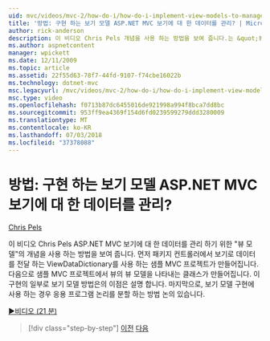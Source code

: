 ```yaml
---
uid: mvc/videos/mvc-2/how-do-i/how-do-i-implement-view-models-to-manage-data-for-aspnet-mvc-views
title: '방법: 구현 하는 보기 모델 ASP.NET MVC 보기에 대 한 데이터를 관리? | Microsoft 문서'
author: rick-anderson
description: 이 비디오 Chris Pels 개념을 사용 하는 방법을 보여 줍니다.는 &quot;뷰 모델&quot; ASP.NET MVC 보기에 대 한 데이터를 관리 합니다. 먼저 샘플 MVC 프로젝트는 자격...
ms.author: aspnetcontent
manager: wpickett
ms.date: 12/11/2009
ms.topic: article
ms.assetid: 22f55d63-78f7-44fd-9107-f74cbe16022b
ms.technology: dotnet-mvc
msc.legacyurl: /mvc/videos/mvc-2/how-do-i/how-do-i-implement-view-models-to-manage-data-for-aspnet-mvc-views
msc.type: video
ms.openlocfilehash: f0713b87dc6455016de921998a994f8bca7dd8bc
ms.sourcegitcommit: 953ff9ea4369f154d6fd0239599279ddd3280009
ms.translationtype: MT
ms.contentlocale: ko-KR
ms.lasthandoff: 07/03/2018
ms.locfileid: "37378088"
---
```

<a name="how-do-i-implement-view--models-to-manage-data-for-aspnet-mvc-views"></a>방법: 구현 하는 보기 모델 ASP.NET MVC 보기에 대 한 데이터를 관리?
====================
[Chris Pels](https://twitter.com/chrispels)

이 비디오 Chris Pels ASP.NET MVC 보기에 대 한 데이터를 관리 하기 위한 "뷰 모델"의 개념을 사용 하는 방법을 보여 줍니다. 먼저 패키지 컨트롤러에서 보기로 데이터를 전달 하는 ViewDataDictionary를 사용 하는 샘플 MVC 프로젝트가 만들어집니다. 다음으로 샘플 MVC 프로젝트에서 뷰의 뷰 모델을 나타내는 클래스가 만들어집니다. 이 구현의 일부로 보기 모델 방법은의 이점은 설명 합니다. 마지막으로, 보기 모델 구현에 사용 하는 경우 응용 프로그램 논리를 분할 하는 방법 논의 있습니다.

[&#9654;비디오 (21 분)](https://channel9.msdn.com/Blogs/ASP-NET-Site-Videos/how-do-i-implement-view-models-to-manage-data-for-aspnet-mvc-views)

> [!div class="step-by-step"]
> [이전](how-do-i-work-with-data-in-aspnet-mvc-partial-views.md)
> [다음](how-do-i-create-a-custom-html-helper-for-an-mvc-application.md)

